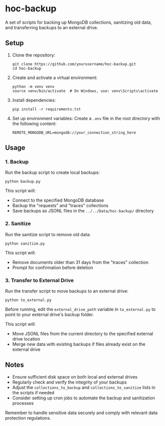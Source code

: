 # hoc-backup

A set of scripts for backing up MongoDB collections, sanitizing old data, and transferring backups to an external drive.

## Setup

1. Clone the repository:

   ```
   git clone https://github.com/yourusername/hoc-backup.git
   cd hoc-backup
   ```

2. Create and activate a virtual environment:

   ```
   python -m venv venv
   source venv/bin/activate  # On Windows, use: venv\Scripts\activate
   ```

3. Install dependencies:

   ```
   pip install -r requirements.txt
   ```

4. Set up environment variables:
   Create a `.env` file in the root directory with the following content:
   ```
   REMOTE_MONGODB_URL=mongodb://your_connection_string_here
   ```

## Usage

### 1. Backup

Run the backup script to create local backups:

```
python backup.py
```

This script will:

- Connect to the specified MongoDB database
- Backup the "requests" and "traces" collections
- Save backups as JSONL files in the `../../Data/hoc-backup/` directory

### 2. Sanitize

Run the sanitize script to remove old data:

```
python sanitize.py
```

This script will:

- Remove documents older than 31 days from the "traces" collection
- Prompt for confirmation before deletion

### 3. Transfer to External Drive

Run the transfer script to move backups to an external drive:

```
python to_external.py
```

Before running, edit the `external_drive_path` variable in `to_external.py` to point to your external drive's backup folder.

This script will:

- Move JSONL files from the current directory to the specified external drive location
- Merge new data with existing backups if files already exist on the external drive

## Notes

- Ensure sufficient disk space on both local and external drives
- Regularly check and verify the integrity of your backups
- Adjust the `collections_to_backup` and `collections_to_sanitize` lists in the scripts if needed
- Consider setting up cron jobs to automate the backup and sanitization processes

Remember to handle sensitive data securely and comply with relevant data protection regulations.
